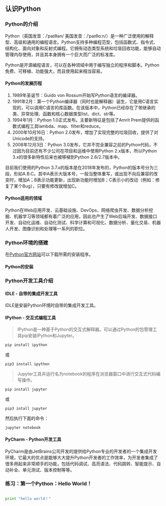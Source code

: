 
## 认识Python

### Python的介绍
Python（英国发音：/ˈpaɪθən/ 美国发音：/ˈpaɪθɑːn/）是一种广泛使用的解释型、高级和通用的编程语言。Python支持多种编程范型，包括函数式、指令式、结构化、面向对象和反射式编程。它拥有动态类型系统和垃圾回收功能，能够自动管理内存使用，并且其本身拥有一个巨大而广泛的标准库。

Python是开源编程语言，可以在各种领域中用于编写独立的程序和脚本。Python免费、可移植、功能强大，而且使用起来相当容易。

#### Python的发展历程

1. 1989年圣诞节：Guido von Rossum开始写Python语言的编译器。
2. 1991年2月：第一个Python编译器（同时也是解释器）诞生，它是用C语言实现的，可以调用C语言的库函数。在该版本中，Python已经存在了带继承的类、异常处理、函数和核心数据类型list、dict、str等。
3. 1994年1月：Python 1.0正式发布。主要新特征是包括了Amrit Prem提供的函数式编程工具lambda、map、filter和reduce。
4. 2000年10月16日：Python 2.0发布，增加了实现完整的垃圾回收，提供了对Unicode的支持。
5. 2008年12月3日：Python 3.0发布，它并不完全兼容之前的Python代码，不过因为目前还有不少公司在项目和运维中使用Python 2.x版本，所以Python 3.x的很多新特性后来也被移植到Python 2.6/2.7版本中。

目前我们使用的Python 3.7.x的版本是在2018年发布的，Python的版本号分为三段，形如A.B.C。其中A表示大版本号，一般当整体重写，或出现不向后兼容的改变时，增加A；B表示功能更新，出现新功能时增加B；C表示小的改动（例如：修复了某个Bug），只要有修改就增加C。

#### Python适用的领域

Python在Web应用开发、云基础设施、DevOps、网络爬虫开发、数据分析挖掘、机器学习等领域都有着广泛的应用，因此也产生了Web后端开发、数据接口开发、自动化运维、自动化测试、科学计算和可视化、数据分析、量化交易、机器人开发、图像识别和处理等一系列的职位。

### Python环境的搭建

在[Python官方网站](<https://www.python.org>)可以下载所需的安装程序。

#### Python的安装


### Python开发工具介绍

#### IDLE - 自带的集成开发工具

IDLE是安装Python环境时自带的集成开发工具。

#### IPython - 交互式编程工具
> IPython是一种基于Python的交互式解释器。可以通过Python的包管理工具pip安装IPython和Jupyter。

```Shell
pip install ipython
```
或

```Shell
pip3 install ipython
```

> Jupyter工具并运行名为notebook的程序在浏览器窗口中进行交互式代码编写操作。

```Shell
pip install jupyter
```

或

```Shell
pip3 intall jupyter
```

然后执行下面的命令：

```Shell
jupyter notebook
```

#### PyCharm - Python开发工具

PyCharm是由JetBrains公司开发的提供给Python专业的开发者的一个集成开发环境，它最大的优点是能够大大提升Python开发者的工作效率，为开发者集成了很多用起来非常顺手的功能，包括代码调试、高亮语法、代码跳转、智能提示、自动补全、单元测试、版本控制等等。

### 练习：第一个Python：Hello World！

```python

print "hello world！"

```
